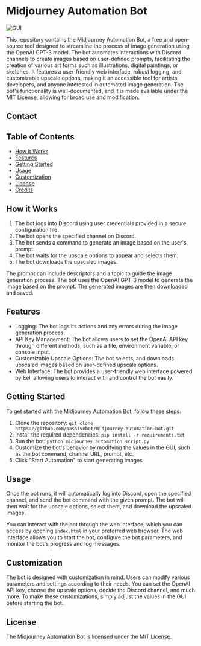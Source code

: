 # Midjourney Automation Bot

![GUI]([https://github.com/passivebot/midjourney-automation-bot/blob/8efd67a4e6e09b844db6da809469fbe26e90a60f/chrome_zrfWeRJEmB.png](https://github.com/saivietthanh0314/Midjourney-Discord-Bot/blob/main/chrome_zrfWeRJEmB.png?raw=true))

This repository contains the Midjourney Automation Bot, a free and open-source tool designed to streamline the process of image generation using the OpenAI GPT-3 model. The bot automates interactions with Discord channels to create images based on user-defined prompts, facilitating the creation of various art forms such as illustrations, digital paintings, or sketches. It features a user-friendly web interface, robust logging, and customizable upscale options, making it an accessible tool for artists, developers, and anyone interested in automated image generation. The bot's functionality is well-documented, and it is made available under the MIT License, allowing for broad use and modification.

<!-- As seen on [LinkedIn](https://www.linkedin.com/posts/ronnykutter_sikhism-sikhi-punjab-activity-7058192758297022464-CPs6?utm_source=share&utm_medium=member_desktop) and [YouTube](https://www.youtube.com/watch?v=IJ0jNhrKQ34). -->

## Contact

<!-- For any queries or freelance opportunities, please get in touch with me via [LinkedIn](https://www.linkedin.com/in/ronnykutter/) or email at tiger773131@gmail.com -->

## Table of Contents

- [How it Works](#how-it-works)
- [Features](#features)
- [Getting Started](#getting-started)
- [Usage](#usage)
- [Customization](#customization)
- [License](#license)
- [Credits](#credits)

## How it Works

1. The bot logs into Discord using user credentials provided in a secure configuration file.
2. The bot opens the specified channel on Discord.
3. The bot sends a command to generate an image based on the user's prompt.
4. The bot waits for the upscale options to appear and selects them.
5. The bot downloads the upscaled images.

The prompt can include descriptors and a topic to guide the image generation process. The bot uses the OpenAI GPT-3 model to generate the image based on the prompt. The generated images are then downloaded and saved.

## Features

- Logging: The bot logs its actions and any errors during the image generation process.
- API Key Management: The bot allows users to set the OpenAI API key through different methods, such as a file, environment variable, or console input.
- Customizable Upscale Options: The bot selects, and downloads upscaled images based on user-defined upscale options.
- Web Interface: The bot provides a user-friendly web interface powered by Eel, allowing users to interact with and control the bot easily.

## Getting Started

To get started with the Midjourney Automation Bot, follow these steps:

1. Clone the repository: `git clone https://github.com/passivebot/midjourney-automation-bot.git`
2. Install the required dependencies: `pip install -r requirements.txt`
3. Run the bot: `python midjourney_automation_script.py`
4. Customize the bot's behavior by modifying the values in the GUI, such as the bot command, channel URL, prompt, etc.
5. Click "Start Automation" to start generating images.

## Usage

Once the bot runs, it will automatically log into Discord, open the specified channel, and send the bot command with the given prompt. The bot will then wait for the upscale options, select them, and download the upscaled images.

You can interact with the bot through the web interface, which you can access by opening `index.html` in your preferred web browser. The web interface allows you to start the bot, configure the bot parameters, and monitor the bot's progress and log messages.

## Customization

The bot is designed with customization in mind. Users can modify various parameters and settings according to their needs. You can set the OpenAI API key, choose the upscale options, decide the Discord channel, and much more. To make these customizations, simply adjust the values in the GUI before starting the bot.

## License

The Midjourney Automation Bot is licensed under the [MIT License](https://github.com/passivebot/midjourney-automation-bot/blob/main/LICENSE).

<!-- ## Credits

Developed by [Ronny Kutter](https://github.com/hightecular95908) -->





